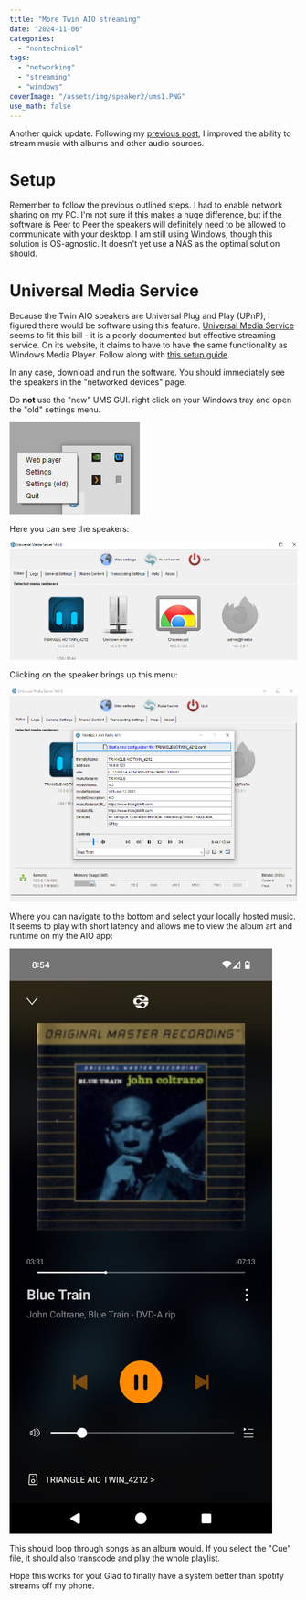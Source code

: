 ```yaml
---
title: "More Twin AIO streaming"
date: "2024-11-06"
categories:
  - "nontechnical"
tags:
  - "networking"
  - "streaming"
  - "windows"
coverImage: "/assets/img/speaker2/ums1.PNG"
use_math: false
---
```


Another quick update. Following my [previous post](/_posts/2024-11-06-networked-sound-with-twin-aio.md), I improved the ability to stream music with albums and other audio sources.

# Setup

Remember to follow the previous outlined steps. I had to enable network sharing on my PC. I'm not sure if this makes a huge difference, but if the software is Peer to Peer the speakers will definitely need to be allowed to communicate with your desktop. I am still using Windows, though this solution is OS-agnostic. It doesn't yet use a NAS as the optimal solution should.

# Universal Media Service

Because the Twin AIO speakers are Universal Plug and Play (UPnP), I figured there would be software using this feature. [Universal Media Service](https://www.universalmediaserver.com/) seems to fit this bill - it is a poorly documented but effective streaming service. On its website, it claims to have to have the same functionality as Windows Media Player. Follow along with [this setup guide](https://support.universalmediaserver.com/guides/how-to-play-media).

In any case, download and run the software. You should immediately see the speakers in the "networked devices" page.

Do **not** use the "new" UMS GUI. right click on your Windows tray and open the "old" settings menu.

![UMS](/assets/img/speaker2/ums3.PNG)

Here you can see the speakers:

![UMS2](/assets/img/speaker2/ums2.PNG)

Clicking on the speaker brings up this menu:

![UMS1](/assets/img/speaker2/ums1.PNG)

Where you can navigate to the bottom and select your locally hosted music. It seems to play with short latency and allows me to view the album art and runtime on my the AIO app:

![SC](/assets/img/speaker2/sc.PNG)

This should loop through songs as an album would. If you select the "Cue" file, it should also transcode and play the whole playlist. 

Hope this works for you! Glad to finally have a system better than spotify streams off my phone.